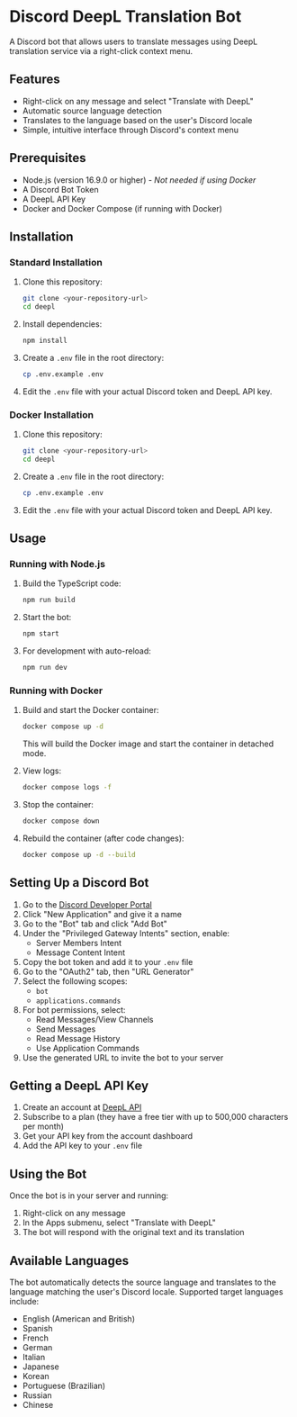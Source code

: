# Discord DeepL Translation Bot

A Discord bot that allows users to translate messages using DeepL translation service via a right-click context menu.

## Features

- Right-click on any message and select "Translate with DeepL"
- Automatic source language detection
- Translates to the language based on the user's Discord locale
- Simple, intuitive interface through Discord's context menu

## Prerequisites

- Node.js (version 16.9.0 or higher) - _Not needed if using Docker_
- A Discord Bot Token
- A DeepL API Key
- Docker and Docker Compose (if running with Docker)

## Installation

### Standard Installation

1. Clone this repository:

   ```bash
   git clone <your-repository-url>
   cd deepl
   ```

2. Install dependencies:

   ```bash
   npm install
   ```

3. Create a `.env` file in the root directory:

   ```bash
   cp .env.example .env
   ```

4. Edit the `.env` file with your actual Discord token and DeepL API key.

### Docker Installation

1. Clone this repository:

   ```bash
   git clone <your-repository-url>
   cd deepl
   ```

2. Create a `.env` file in the root directory:

   ```bash
   cp .env.example .env
   ```

3. Edit the `.env` file with your actual Discord token and DeepL API key.

## Usage

### Running with Node.js

1. Build the TypeScript code:

   ```bash
   npm run build
   ```

2. Start the bot:

   ```bash
   npm start
   ```

3. For development with auto-reload:
   ```bash
   npm run dev
   ```

### Running with Docker

1. Build and start the Docker container:

   ```bash
   docker compose up -d
   ```

   This will build the Docker image and start the container in detached mode.

2. View logs:

   ```bash
   docker compose logs -f
   ```

3. Stop the container:

   ```bash
   docker compose down
   ```

4. Rebuild the container (after code changes):
   ```bash
   docker compose up -d --build
   ```

## Setting Up a Discord Bot

1. Go to the [Discord Developer Portal](https://discord.com/developers/applications)
2. Click "New Application" and give it a name
3. Go to the "Bot" tab and click "Add Bot"
4. Under the "Privileged Gateway Intents" section, enable:
   - Server Members Intent
   - Message Content Intent
5. Copy the bot token and add it to your `.env` file
6. Go to the "OAuth2" tab, then "URL Generator"
7. Select the following scopes:
   - `bot`
   - `applications.commands`
8. For bot permissions, select:
   - Read Messages/View Channels
   - Send Messages
   - Read Message History
   - Use Application Commands
9. Use the generated URL to invite the bot to your server

## Getting a DeepL API Key

1. Create an account at [DeepL API](https://www.deepl.com/pro-api)
2. Subscribe to a plan (they have a free tier with up to 500,000 characters per month)
3. Get your API key from the account dashboard
4. Add the API key to your `.env` file

## Using the Bot

Once the bot is in your server and running:

1. Right-click on any message
2. In the Apps submenu, select "Translate with DeepL"
3. The bot will respond with the original text and its translation

## Available Languages

The bot automatically detects the source language and translates to the language matching the user's Discord locale. Supported target languages include:

- English (American and British)
- Spanish
- French
- German
- Italian
- Japanese
- Korean
- Portuguese (Brazilian)
- Russian
- Chinese
